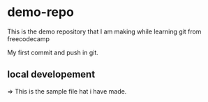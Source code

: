 # demo-repo
This is the demo repository that I am making while learning git from freecodecamp

My first commit and push in git.

## local developement
=> This is the sample file hat i have made.